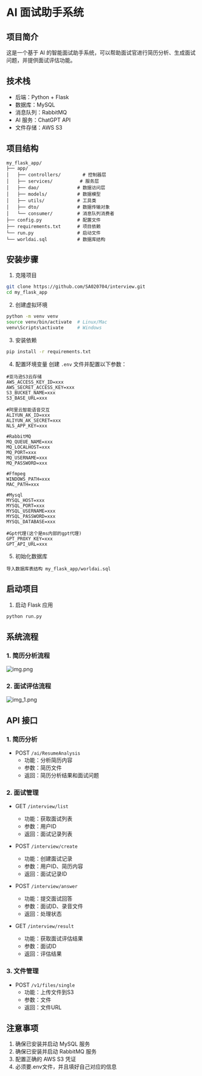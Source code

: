 # AI 面试助手系统

## 项目简介
这是一个基于 AI 的智能面试助手系统，可以帮助面试官进行简历分析、生成面试问题，并提供面试评估功能。

## 技术栈
- 后端：Python + Flask
- 数据库：MySQL
- 消息队列：RabbitMQ
- AI 服务：ChatGPT API
- 文件存储：AWS S3

## 项目结构
```
my_flask_app/
├── app/
│   ├── controllers/        # 控制器层
│   ├── services/          # 服务层
│   ├── dao/              # 数据访问层
│   ├── models/           # 数据模型
│   ├── utils/            # 工具类
│   ├── dto/              # 数据传输对象
│   └── consumer/         # 消息队列消费者
├── config.py             # 配置文件
├── requirements.txt      # 项目依赖
└── run.py                # 启动文件
└── worldai.sql           # 数据库结构
```

## 安装步骤

1. 克隆项目
```bash
git clone https://github.com/SA020704/interview.git
cd my_flask_app
```

2. 创建虚拟环境
```bash
python -m venv venv
source venv/bin/activate  # Linux/Mac
venv\Scripts\activate     # Windows
```

3. 安装依赖
```bash
pip install -r requirements.txt
```

4. 配置环境变量
创建 `.env` 文件并配置以下参数：
```
#亚马逊S3云存储
AWS_ACCESS_KEY_ID=xxx
AWS_SECRET_ACCESS_KEY=xxx
S3_BUCKET_NAME=xxx
S3_BASE_URL=xxx

#阿里云智能语音交互
ALIYUN_AK_ID=xxx
ALIYUN_AK_SECRET=xxx
NLS_APP_KEY=xxx

#RabbitMQ
MQ_QUEUE_NAME=xxx
MQ_LOCALHOST=xxx
MQ_PORT=xxx
MQ_USERNAME=xxx
MQ_PASSWORD=xxx

#Ffmpeg
WINDOWS_PATH=xxx
MAC_PATH=xxx

#Mysql
MYSQL_HOST=xxx
MYSQL_PORT=xxx
MYSQL_USERNAME=xxx
MYSQL_PASSWORD=xxx
MYSQL_DATABASE=xxx

#Gpt代理(这个是ms内部的gpt代理)
GPT_PROXY_KEY=xxx
GPT_API_URL=xxx
```

5. 初始化数据库
```
导入数据库表结构 my_flask_app/worldai.sql
```

## 启动项目

1. 启动 Flask 应用
```bash
python run.py
```


## 系统流程

### 1. 简历分析流程
![img.png](img.png)

### 2. 面试评估流程
![img_1.png](img_1.png)

## API 接口

### 1. 简历分析
- POST `/ai/ResumeAnalysis`
  - 功能：分析简历内容
  - 参数：简历文件
  - 返回：简历分析结果和面试问题

### 2. 面试管理
- GET `/interview/list`
  - 功能：获取面试列表
  - 参数：用户ID
  - 返回：面试记录列表

- POST `/interview/create`
  - 功能：创建面试记录
  - 参数：用户ID、简历内容
  - 返回：面试记录ID

- POST `/interview/answer`
  - 功能：提交面试回答
  - 参数：面试ID、录音文件
  - 返回：处理状态

- GET `/interview/result`
  - 功能：获取面试评估结果
  - 参数：面试ID
  - 返回：评估结果

### 3. 文件管理
- POST `/v1/files/single`
  - 功能：上传文件到S3
  - 参数：文件
  - 返回：文件URL

## 注意事项

1. 确保已安装并启动 MySQL 服务
2. 确保已安装并启动 RabbitMQ 服务
3. 配置正确的 AWS S3 凭证
4. 必须要.env文件，并且填好自己对应的信息
